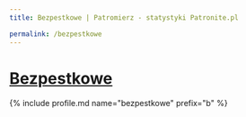 ```yaml
---
title: Bezpestkowe | Patromierz - statystyki Patronite.pl

permalink: /bezpestkowe
---
```


# [Bezpestkowe](https://patronite.pl/bezpestkowe)

{% include profile.md name="bezpestkowe" prefix="b" %}
